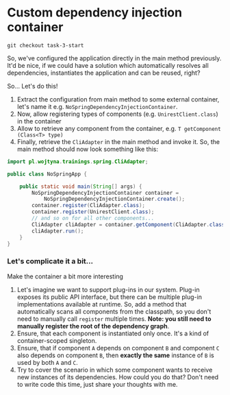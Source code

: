 # Custom dependency injection container

`git checkout task-3-start`

So, we've configured the application directly in the main method previously.
It'd be nice, if we could have a solution which automatically resolves all
dependencies, instantiates the application and can be reused, right?

So... Let's do this!

1. Extract the configuration from main method to some external container,
   let's name it e.g. `NoSpringDependencyInjectionContainer`.
2. Now, allow registering types of components (e.g. `UnirestClient.class`)
   in the container
3. Allow to retrieve any component from the container, e.g. `T getComponent
   (Class<T> type)`
4. Finally, retrieve the `CliAdapter` in the main method and invoke it. So,
   the main method should now look something like this:

```java
import pl.wojtyna.trainings.spring.CliAdapter;

public class NoSpringApp {

    public static void main(String[] args) {
        NoSpringDependencyInjectionContainer container =
            NoSpringDependencyInjectionContainer.create();
        container.register(CliAdapter.class);
        container.register(UnirestClient.class);
        // and so on for all other components...
        CliAdapter cliAdapter = container.getComponent(CliAdapter.class);
        cliAdapter.run();
    }
}
```

### Let's complicate it a bit...

Make the container a bit more interesting

1. Let's imagine we want to support plug-ins in our system. Plug-in exposes
   its public API interface, but there can be multiple plug-in
   implementations available at runtime. So, add a method that automatically
   scans all components from the classpath, so you don't need to manually
   call `register` multiple times. **Note: you still need to manually register
   the root of the dependency graph**.
2. Ensure, that each component is instantiated only once. It's a kind of
   container-scoped singleton.
3. Ensure, that if component `A` depends on component `B` and component `C`
   also depends on component `B`, then **exactly the same** instance of `B` is
   used by both `A` and `C`.
4. Try to cover the scenario in which some component wants to receive new
   instances of its dependencies. How could you do that? Don't need to write
   code this time, just share your thoughts with me.